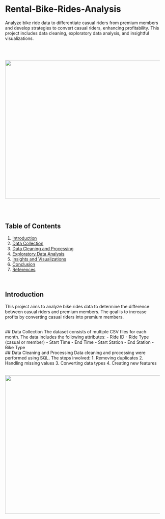 # Rental-Bike-Rides-Analysis
Analyze bike ride data to differentiate casual riders from premium members and develop strategies to convert casual riders, enhancing profitability. This project includes data cleaning, exploratory data analysis, and insightful visualizations.


<br>
<br>

<p align="center">
  <img width="550" height="450" src="https://github.com/user-attachments/assets/2199d709-9fb2-45ad-8ad5-e0833a5cb5e9">
</p>

<br>
<br>

## Table of Contents
1. [Introduction](#introduction)
2. [Data Collection](#data-collection)
3. [Data Cleaning and Processing](#data-cleaning-and-processing)
4. [Exploratory Data Analysis](#exploratory-data-analysis)
5. [Insights and Visualizations](#insights-and-visualizations)
6. [Conclusion](#conclusion)
7. [References](#references)
<br>

## Introduction
This project aims to analyze bike rides data to determine the difference between casual riders and premium members. The goal is to increase profits by converting casual riders into premium members.

<br>
## Data Collection
The dataset consists of multiple CSV files for each month. The data includes the following attributes:
- Ride ID
- Ride Type (casual or member)
- Start Time
- End Time
- Start Station
- End Station
- Bike Type

<br>
## Data Cleaning and Processing
Data cleaning and processing were performed using SQL. The steps involved:
1. Removing duplicates
2. Handling missing values
3. Converting data types
4. Creating new features

<br>
<br>

<p align="center">
  <img width="550" height="450" src="https://github.com/user-attachments/assets/4a7ba61f-c80b-4b42-a7d9-459d2fd12a92">
</p>

<br>
<br>
